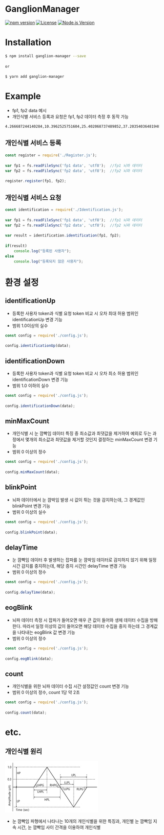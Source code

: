 # GanglionManager

[![npm version][npm-image]][npm-url]
[![License][license-image]][license-url]
[![Node.js Version][node-version-image]][node-version-url]

# Installation
```sh
$ npm install ganglion-manager --save

or

$ yarn add ganglion-manager
```

# Example
- fp1, fp2 data 예시
- 개인식별 서비스 등록과 요청은 fp1, fp2 데이터 측정 후 동작 가능
```txt
4.266687244140284,10.3962525751604,25.402068737489852,37.20354036481948,50.21379188368965, ...
```

## 개인식별 서비스 등록
```javascript
const register = require('./Register.js');

var fp1 = fs.readFileSync('fp1 data', 'utf8');  //fp1 뇌파 데이터
var fp2 = fs.readFileSync('fp2 data', 'utf8');  //fp2 뇌파 데이터

register.register(fp1, fp2);
```

## 개인식별 서비스 요청
```javascript
const identification = require('./Identification.js');

var fp1 = fs.readFileSync('fp1 data', 'utf8');  //fp1 뇌파 데이터
var fp2 = fs.readFileSync('fp2 data', 'utf8');  //fp2 뇌파 데이터

var result = identification.identification(fp1, fp2);

if(result)
    console.log("등록된 사용자");
else
    console.log("등록되지 않은 사용자");
```

# 환경 설정
## identificationUp
- 등록한 사용자 token과 식별 요청 token 비교 시 오차 최대 허용 범위인 identificationUp 변경 기능
- 범위 1.0이상의 실수
```javascript
const config = require('./config.js');

config.identificationUp(data);
```

## identificationDown
- 등록한 사용자 token과 식별 요청 token 비교 시 오차 최소 허용 범위인 identificationDown 변경 기능
- 범위 1.0 이하의 실수
```javascript
const config = require('./config.js');

config.identificationDown(data);
```

## minMaxCount
- 개인식별 시 눈 깜빡임 데이터 특징 중 최소값과 최댓값을 제거하여 예외로 두는 과정에서 몇개의 최소값과 최댓값을 제거할 것인지 결정하는 minMaxCount 변경 기능
- 범위 0 이상의 정수
```javascript
const config = require('./config.js');

config.minMaxCount(data);
```

## blinkPoint
- 뇌파 데이터에서 눈 깜박임 발생 시 값이 튀는 것을 감지하는데, 그 경계값인 blinkPoint 변경 기능
- 범위 0 이상의 실수
```javascript
const config = require('./config.js');

config.blinkPoint(data);
```

## delayTime
- 눈 깜빡임 데이터 후 발생하는 잡파를 눈 깜박임 데이터로 감지하지 않기 위해 일정 시간 감지를 중지하는데, 해당 증지 시간인 delayTime 변경 기능
- 범위 0 이상의 정수
```javascript
const config = require('./config.js');

config.delayTime(data);
```

## eogBlink
- 뇌파 데이터 측정 시 잡파가 들어오면 매우 큰 값이 들어와 생체 데이터 수집을 방해한다. 따라서 일정 이상의 값이 들어오면 해당 데이터 수집을 중지 하는데 그 경계값을 나타내는 eogBlink 값 변경 기능
- 범위 0 이상의 정수
```javascript
const config = require('./config.js');

config.eogBlink(data);
```

## count
- 개인식별을 위한 뇌파 데이터 수집 시간 설정값인 count 변경 기능
- 범위 0 이상의 정수, count 1당 약 2초
```javascript
const config = require('./config.js');

config.count(data);
```

# etc.
## 개인식별 원리
![EOG Blink](./images/EOG.png)
- 눈 깜빡임 파형에서 나타나는 10개의 개인식별을 위한 특징과, 개인별 눈 깜빡임 지속 시간, 눈 깜빡임 사이 간격을 이용하여 개인식별


[npm-image]: https://img.shields.io/npm/v/koconut.svg?color=CB0000&label=npm&style=plastic&logo=npm
[npm-url]: https://www.npmjs.com/package/ganglion-manager

[license-image]: https://img.shields.io/github/license/ApexCaptain/GanglionManager.svg?color=E2AC00&label=License&style=plastic&logo=data%3Aimage%2Fpng%3Bbase64%2CiVBORw0KGgoAAAANSUhEUgAAABAAAAAQCAYAAAAf8%2F9hAAAABHNCSVQICAgIfAhkiAAAAAlwSFlzAAAAdgAAAHYBTnsmCAAAABl0RVh0U29mdHdhcmUAd3d3Lmlua3NjYXBlLm9yZ5vuPBoAAAHSSURBVDiNpZLLa1NREMa%2FmXvzaG2lKDW2EdNqi6Ckxq5Kdy0UsnQTs1CrWxcidFPEnYumG%2FFfUHRloC5cBTU%2Bdi6Cr1QUYh9wqS3RWmqoNzf3zrgIN2DahkK%2B1Zw5v%2Flm5nCANkV%2BoC%2BiR6uQayHXeEBJa9N%2BdWKIHO85AGjQmApPWKVm5j%2BDWr5vxv1m3OOIQioE7hZImQEA3CuQP1zPrTOMM95McPLHfQBg32BuYXQxtxMtzOcTyY5pi7SHh7nfs7nfs%2FWwO9QxbdH8ywvJ3E60kFkY%2FeLXmX6wuNYzVdzoHFcJ3QWQC09YpUom9g4Aum6vft%2BLaUyQSl0dhKKUzWYdgqymL6ZPA0DgXC3uN9iPqa%2FgynU1nccAYDtdDz02rtSfmBor7sdQ9U0k%2Fmkpcicx8PO9z35YOZIYOVWew7b5tlY0PwbG7ZvF5d7Zkdjm52bGJJfHzsfKaVWkZYPhrRg4i22IBB0%2BJvVBXB6Ln%2Fx1WRXYxQQ49IgITwGq6V8CSEHdshZm45bf7SDMnqo%2Bi%2F6uZGKvWzHc6vIgatuAmhPV%2FPFLTDwIALKFlG7RkjGgBQAQleXQ5PqTlgZOvq8C4JB%2F9r42PiuU1Ou8YZnNNW3pH9Tv3ULkpzpnAAAAAElFTkSuQmCC
[license-url]: https://github.com/ApexCaptain/GanglionManager/blob/master/LICENSE

[node-version-image]: http://img.shields.io/node/v/ganglion-manager.svg?style=plastic&color=378C37&label=Node.js&logo=node.js
[node-version-url]: https://nodejs.org/download/